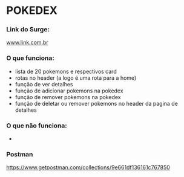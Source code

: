 # POKEDEX


### Link do Surge:
www.link.com.br

### O que funciona:
- lista de 20 pokemons e respectivos card
- rotas no header (a logo é uma rota para a home)
- função de ver detalhes
- função de adicionar pokemons na pokedex
- função de remover pokemons na pokedex
- função de deletar ou remover pokemons no header da pagina de detalhes

### O que não funciona: 
- 


### Postman
https://www.getpostman.com/collections/9e661df136161c767850

